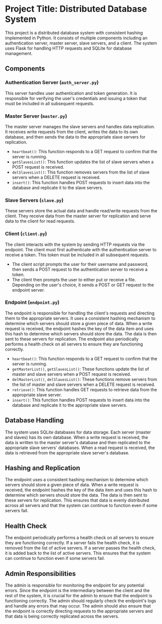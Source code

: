 # Project Title: Distributed Database System

This project is a distributed database system with consistent hashing implemented in Python. It consists of multiple components including an authentication server, master server, slave servers, and a client. The system uses Flask for handling HTTP requests and SQLite for database management.

## Components

### Authentication Server (`auth_server.py`)
This server handles user authentication and token generation. It is responsible for verifying the user's credentials and issuing a token that must be included in all subsequent requests.

### Master Server (`master.py`)
The master server manages the slave servers and handles data replication. It receives write requests from the client, writes the data to its own database, and then sends the data to the appropriate slave servers for replication.

- `heartbeat()`: This function responds to a GET request to confirm that the server is running.
- `getSlavesList()`: This function updates the list of slave servers when a POST request is received.
- `delSlavesList()`: This function removes servers from the list of slave servers when a DELETE request is received.
- `insert()`: This function handles POST requests to insert data into the database and replicate it to the slave servers.

### Slave Servers (`slave.py`)
These servers store the actual data and handle read/write requests from the client. They receive data from the master server for replication and serve data to the client for read requests.

### Client (`client.py`)
The client interacts with the system by sending HTTP requests via the endpoint. The client must first authenticate with the authentication server to receive a token. This token must be included in all subsequent requests.

- The client script prompts the user for their username and password, then sends a POST request to the authentication server to receive a token.
- The client then prompts the user to either put or receive a file. Depending on the user's choice, it sends a POST or GET request to the endpoint server.

### Endpoint (`endpoint.py`)
The endpoint is responsible for handling the client's requests and directing them to the appropriate servers. It uses a consistent hashing mechanism to determine which servers should store a given piece of data. When a write request is received, the endpoint hashes the key of the data item and uses this hash to determine which servers should store the data. The data is then sent to these servers for replication. The endpoint also periodically performs a health check on all servers to ensure they are functioning correctly.

- `heartbeat()`: This function responds to a GET request to confirm that the server is running.
- `getMasterList()`, `getSlavesList()`: These functions update the list of master and slave servers when a POST request is received.
- `delMasterList()`, `delSlavesList()`: These functions remove servers from the list of master and slave servers when a DELETE request is received.
- `retrieve()`: This function handles GET requests to retrieve data from the appropriate slave server.
- `insert()`: This function handles POST requests to insert data into the database and replicate it to the appropriate slave servers.

## Database Handling

The system uses SQLite databases for data storage. Each server (master and slaves) has its own database. When a write request is received, the data is written to the master server's database and then replicated to the appropriate slave servers' databases. When a read request is received, the data is retrieved from the appropriate slave server's database.

## Hashing and Replication

The endpoint uses a consistent hashing mechanism to determine which servers should store a given piece of data. When a write request is received, the endpoint hashes the key of the data item and uses this hash to determine which servers should store the data. The data is then sent to these servers for replication. This ensures that data is evenly distributed across all servers and that the system can continue to function even if some servers fail.

## Health Check

The endpoint periodically performs a health check on all servers to ensure they are functioning correctly. If a server fails the health check, it is removed from the list of active servers. If a server passes the health check, it is added back to the list of active servers. This ensures that the system can continue to function even if some servers fail.

## Admin Responsibilities

The admin is responsible for monitoring the endpoint for any potential errors. Since the endpoint is the intermediary between the client and the rest of the system, it is crucial for the admin to ensure that the endpoint is functioning correctly. The admin should regularly check the endpoint's logs and handle any errors that may occur. The admin should also ensure that the endpoint is correctly directing requests to the appropriate servers and that data is being correctly replicated across the servers.
